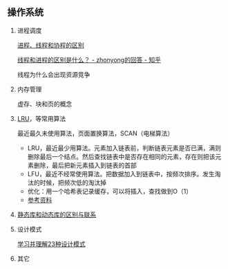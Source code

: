 ## 操作系统

1. 进程调度

   [进程、线程和协程的区别](https://blog.csdn.net/xiangxianghehe/article/details/80200522)

   [线程和进程的区别是什么？ - zhonyong的回答 - 知乎](https://www.zhihu.com/question/25532384/answer/81152571)

   线程为什么会出现资源竞争

2. 内存管理

   虚存、块和页的概念

3. [LRU](https://www.cnblogs.com/wyq178/p/9976815.html)，等常用算法

   最近最久未使用算法，页面置换算法，SCAN（电梯算法）

   * LRU，最近最少用算法。元素加入链表前，判断链表元素是否已满，满则删除最后一个结点。然后查找链表中是否存在相同的元素，存在则把该元素删除，最后把新元素插入到链表的首部
   * LFU，最近不经常使用算法。把数据加入到链表中，按频次排序。发生淘汰的时候，把频次低的淘汰掉
   * 优化：用一个哈希表记录缓存，可以将插入，查找做到O（1）
   * [参考资料](https://www.jianshu.com/p/1f8e36285539)

4. [静态库和动态库的区别与联系](https://zhuanlan.zhihu.com/p/39271268)

5. 设计模式

   [学习并理解23种设计模式](https://juejin.im/post/6844903795017646094#comment)

6. 其它

